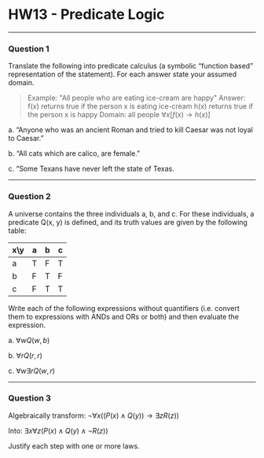 # HW13 - Predicate Logic

---

### Question 1

Translate the following into predicate calculus (a symbolic “function based” representation of the statement). For each answer state your assumed domain.

> Example:
> "All people who are eating ice-cream are happy"
> Answer:
> f(x) returns true if the person x is eating ice-cream
> h(x) returns true if the person x is happy
> Domain: all people
> $\forall x [f(x) \rightarrow h(x)]$

a. “Anyone who was an ancient Roman and tried to kill Caesar was not loyal to Caesar.”

b. “All cats which are calico, are female.”

c. “Some Texans have never left the state of Texas.

---

### Question 2

A universe contains the three individuals a, b, and c. For these individuals, a predicate Q(x, y) is defined, and its truth values are given by the following table:

| x\\y | a   | b   | c   |
| ---- | --- | --- | --- |
| a    | T   | F   | T   |
| b    | F   | T   | F   |
| c    | F   | T   | T   |

Write each of the following expressions without quantifiers (i.e. convert them to expressions with ANDs and ORs or both) and then evaluate the expression.

a. $\forall w Q(w, b)$

b. $\forall r Q(r, r)$

c. $\forall w \exists r Q(w, r)$

---

### Question 3

Algebraically transform: $\lnot \forall x ((P(x) \land Q(y)) \rightarrow \exists z R(z))$

Into: $\exists x \forall z (P(x) \land Q(y) \land \lnot R(z))$

Justify each step with one or more laws.
